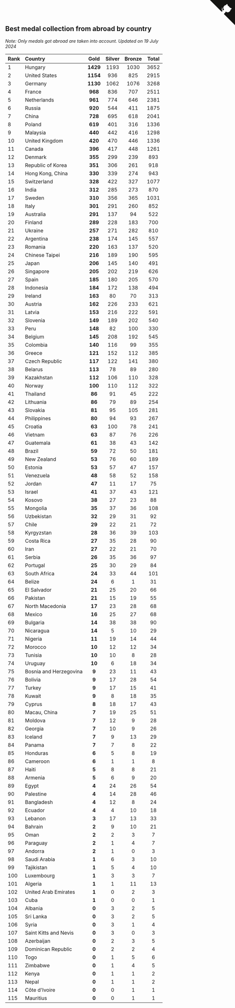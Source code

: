 ## Best medal collection from abroad by country

*Note: Only medals got abroad are taken into account.*
*Updated on 19 July 2024*

| Rank | Country | Gold | Silver | Bronze | Total |
| :--- | :--- | :--: | :--: | :--: | :--: |
| 1 | Hungary | **1429** | 1193 | 1030 | 3652 |
| 2 | United States | **1154** | 936 | 825 | 2915 |
| 3 | Germany | **1130** | 1062 | 1076 | 3268 |
| 4 | France | **968** | 836 | 707 | 2511 |
| 5 | Netherlands | **961** | 774 | 646 | 2381 |
| 6 | Russia | **920** | 544 | 411 | 1875 |
| 7 | China | **728** | 695 | 618 | 2041 |
| 8 | Poland | **619** | 401 | 316 | 1336 |
| 9 | Malaysia | **440** | 442 | 416 | 1298 |
| 10 | United Kingdom | **420** | 470 | 446 | 1336 |
| 11 | Canada | **396** | 417 | 448 | 1261 |
| 12 | Denmark | **355** | 299 | 239 | 893 |
| 13 | Republic of Korea | **351** | 306 | 261 | 918 |
| 14 | Hong Kong, China | **330** | 339 | 274 | 943 |
| 15 | Switzerland | **328** | 422 | 327 | 1077 |
| 16 | India | **312** | 285 | 273 | 870 |
| 17 | Sweden | **310** | 356 | 365 | 1031 |
| 18 | Italy | **301** | 291 | 260 | 852 |
| 19 | Australia | **291** | 137 | 94 | 522 |
| 20 | Finland | **289** | 228 | 183 | 700 |
| 21 | Ukraine | **257** | 271 | 282 | 810 |
| 22 | Argentina | **238** | 174 | 145 | 557 |
| 23 | Romania | **220** | 163 | 137 | 520 |
| 24 | Chinese Taipei | **216** | 189 | 190 | 595 |
| 25 | Japan | **206** | 145 | 140 | 491 |
| 26 | Singapore | **205** | 202 | 219 | 626 |
| 27 | Spain | **185** | 180 | 205 | 570 |
| 28 | Indonesia | **184** | 172 | 138 | 494 |
| 29 | Ireland | **163** | 80 | 70 | 313 |
| 30 | Austria | **162** | 226 | 233 | 621 |
| 31 | Latvia | **153** | 216 | 222 | 591 |
| 32 | Slovenia | **149** | 189 | 202 | 540 |
| 33 | Peru | **148** | 82 | 100 | 330 |
| 34 | Belgium | **145** | 208 | 192 | 545 |
| 35 | Colombia | **140** | 116 | 99 | 355 |
| 36 | Greece | **121** | 152 | 112 | 385 |
| 37 | Czech Republic | **117** | 122 | 141 | 380 |
| 38 | Belarus | **113** | 78 | 89 | 280 |
| 39 | Kazakhstan | **112** | 106 | 110 | 328 |
| 40 | Norway | **100** | 110 | 112 | 322 |
| 41 | Thailand | **86** | 91 | 45 | 222 |
| 42 | Lithuania | **86** | 79 | 89 | 254 |
| 43 | Slovakia | **81** | 95 | 105 | 281 |
| 44 | Philippines | **80** | 94 | 93 | 267 |
| 45 | Croatia | **63** | 100 | 78 | 241 |
| 46 | Vietnam | **63** | 87 | 76 | 226 |
| 47 | Guatemala | **61** | 38 | 43 | 142 |
| 48 | Brazil | **59** | 72 | 50 | 181 |
| 49 | New Zealand | **53** | 76 | 60 | 189 |
| 50 | Estonia | **53** | 57 | 47 | 157 |
| 51 | Venezuela | **48** | 58 | 52 | 158 |
| 52 | Jordan | **47** | 11 | 17 | 75 |
| 53 | Israel | **41** | 37 | 43 | 121 |
| 54 | Kosovo | **38** | 27 | 23 | 88 |
| 55 | Mongolia | **35** | 37 | 36 | 108 |
| 56 | Uzbekistan | **32** | 29 | 31 | 92 |
| 57 | Chile | **29** | 22 | 21 | 72 |
| 58 | Kyrgyzstan | **28** | 36 | 39 | 103 |
| 59 | Costa Rica | **27** | 35 | 28 | 90 |
| 60 | Iran | **27** | 22 | 21 | 70 |
| 61 | Serbia | **26** | 35 | 36 | 97 |
| 62 | Portugal | **25** | 30 | 29 | 84 |
| 63 | South Africa | **24** | 33 | 44 | 101 |
| 64 | Belize | **24** | 6 | 1 | 31 |
| 65 | El Salvador | **21** | 25 | 20 | 66 |
| 66 | Pakistan | **21** | 15 | 19 | 55 |
| 67 | North Macedonia | **17** | 23 | 28 | 68 |
| 68 | Mexico | **16** | 25 | 27 | 68 |
| 69 | Bulgaria | **14** | 38 | 38 | 90 |
| 70 | Nicaragua | **14** | 5 | 10 | 29 |
| 71 | Nigeria | **11** | 19 | 14 | 44 |
| 72 | Morocco | **10** | 12 | 12 | 34 |
| 73 | Tunisia | **10** | 10 | 8 | 28 |
| 74 | Uruguay | **10** | 6 | 18 | 34 |
| 75 | Bosnia and Herzegovina | **9** | 23 | 11 | 43 |
| 76 | Bolivia | **9** | 17 | 28 | 54 |
| 77 | Turkey | **9** | 17 | 15 | 41 |
| 78 | Kuwait | **9** | 8 | 18 | 35 |
| 79 | Cyprus | **8** | 18 | 17 | 43 |
| 80 | Macau, China | **7** | 19 | 25 | 51 |
| 81 | Moldova | **7** | 12 | 9 | 28 |
| 82 | Georgia | **7** | 10 | 9 | 26 |
| 83 | Iceland | **7** | 9 | 13 | 29 |
| 84 | Panama | **7** | 7 | 8 | 22 |
| 85 | Honduras | **6** | 5 | 8 | 19 |
| 86 | Cameroon | **6** | 1 | 1 | 8 |
| 87 | Haiti | **5** | 8 | 8 | 21 |
| 88 | Armenia | **5** | 6 | 9 | 20 |
| 89 | Egypt | **4** | 24 | 26 | 54 |
| 90 | Palestine | **4** | 14 | 28 | 46 |
| 91 | Bangladesh | **4** | 12 | 8 | 24 |
| 92 | Ecuador | **4** | 4 | 10 | 18 |
| 93 | Lebanon | **3** | 17 | 13 | 33 |
| 94 | Bahrain | **2** | 9 | 10 | 21 |
| 95 | Oman | **2** | 2 | 3 | 7 |
| 96 | Paraguay | **2** | 1 | 4 | 7 |
| 97 | Andorra | **2** | 1 | 0 | 3 |
| 98 | Saudi Arabia | **1** | 6 | 3 | 10 |
| 99 | Tajikistan | **1** | 5 | 4 | 10 |
| 100 | Luxembourg | **1** | 3 | 3 | 7 |
| 101 | Algeria | **1** | 1 | 11 | 13 |
| 102 | United Arab Emirates | **1** | 0 | 2 | 3 |
| 103 | Cuba | **1** | 0 | 0 | 1 |
| 104 | Albania | **0** | 3 | 2 | 5 |
| 105 | Sri Lanka | **0** | 3 | 2 | 5 |
| 106 | Syria | **0** | 3 | 1 | 4 |
| 107 | Saint Kitts and Nevis | **0** | 3 | 0 | 3 |
| 108 | Azerbaijan | **0** | 2 | 3 | 5 |
| 109 | Dominican Republic | **0** | 2 | 2 | 4 |
| 110 | Togo | **0** | 1 | 5 | 6 |
| 111 | Zimbabwe | **0** | 1 | 4 | 5 |
| 112 | Kenya | **0** | 1 | 1 | 2 |
| 113 | Nepal | **0** | 1 | 1 | 2 |
| 114 | Côte d'Ivoire | **0** | 0 | 1 | 1 |
| 115 | Mauritius | **0** | 0 | 1 | 1 |


<a href="https://github.com/JustinTimeCuber/wca_statistics" class="github-corner" aria-label="View source on Github"><svg width="80" height="80" viewBox="0 0 250 250" style="fill:#151513; color:#fff; position: absolute; top: 0; border: 0; right: 0;" aria-hidden="true"><path d="M0,0 L115,115 L130,115 L142,142 L250,250 L250,0 Z"></path><path d="M128.3,109.0 C113.8,99.7 119.0,89.6 119.0,89.6 C122.0,82.7 120.5,78.6 120.5,78.6 C119.2,72.0 123.4,76.3 123.4,76.3 C127.3,80.9 125.5,87.3 125.5,87.3 C122.9,97.6 130.6,101.9 134.4,103.2" fill="currentColor" style="transform-origin: 130px 106px;" class="octo-arm"></path><path d="M115.0,115.0 C114.9,115.1 118.7,116.5 119.8,115.4 L133.7,101.6 C136.9,99.2 139.9,98.4 142.2,98.6 C133.8,88.0 127.5,74.4 143.8,58.0 C148.5,53.4 154.0,51.2 159.7,51.0 C160.3,49.4 163.2,43.6 171.4,40.1 C171.4,40.1 176.1,42.5 178.8,56.2 C183.1,58.6 187.2,61.8 190.9,65.4 C194.5,69.0 197.7,73.2 200.1,77.6 C213.8,80.2 216.3,84.9 216.3,84.9 C212.7,93.1 206.9,96.0 205.4,96.6 C205.1,102.4 203.0,107.8 198.3,112.5 C181.9,128.9 168.3,122.5 157.7,114.1 C157.9,116.9 156.7,120.9 152.7,124.9 L141.0,136.5 C139.8,137.7 141.6,141.9 141.8,141.8 Z" fill="currentColor" class="octo-body"></path></svg></a><style>.github-corner:hover .octo-arm{animation:octocat-wave 560ms ease-in-out}@keyframes octocat-wave{0%,100%{transform:rotate(0)}20%,60%{transform:rotate(-25deg)}40%,80%{transform:rotate(10deg)}}@media (max-width:500px){.github-corner:hover .octo-arm{animation:none}.github-corner .octo-arm{animation:octocat-wave 560ms ease-in-out}}</style>

